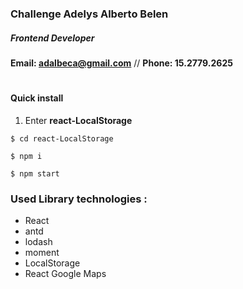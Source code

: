 ### Challenge Adelys Alberto Belen
##### Frontend Developer
**Email: adalbeca@gmail.com** // **Phone: 15.2779.2625** 
#

#### Quick install
1) Enter **react-LocalStorage**
```console
$ cd react-LocalStorage
```
```console
$ npm i
```

```console
$ npm start
```

### Used Library technologies :
* React
* antd
* lodash
* moment
* LocalStorage
* React Google Maps
